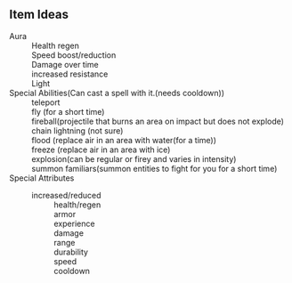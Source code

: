 <h2>Item Ideas</h2>
<dl>
<dt>Aura</dt>
    <dd>Health regen</dd>
    <dd>Speed boost/reduction</dd>
    <dd>Damage over time</dd>
    <dd>increased resistance</dd>
    <dd>Light</dd>
<dt>Special Abilities(Can cast a spell with it.(needs cooldown))</dt>
    <dd>teleport</dd>
    <dd>fly (for a short time)</dd>
    <dd>fireball(projectile that burns an area on impact but does not explode)</dd>
    <dd>chain lightning (not sure)</dd>
    <dd>flood (replace air in an area with water(for a time))</dd>
    <dd>freeze (replace air in an area with ice)</dd>
    <dd>explosion(can be regular or firey and varies in intensity)</dd>
    <dd>summon familiars(summon entities to fight for you for a short time)</dd>
<dt>Special Attributes</dt>
   <dd><dl>
    <dt>increased/reduced</dt>
        <dd>health/regen</dd>
        <dd>armor</dd>
        <dd>experience</dd>
        <dd>damage</dd>
        <dd>range</dd>
        <dd>durability</dd>
        <dd>speed</dd>
        <dd>cooldown</dd>
    </dl>
    <dd>
</dl>
